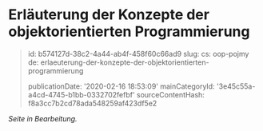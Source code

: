 Erläuterung der Konzepte der objektorientierten Programmierung
==============================================================

> id: b574127d-38c2-4a44-ab4f-458f60c66ad9
> slug:
> 	cs: oop-pojmy
> 	de: erlaeuterung-der-konzepte-der-objektorientierten-programmierung
> 
> publicationDate: '2020-02-16 18:53:09'
> mainCategoryId: '3e45c55a-a4cd-4745-b1bb-0332702fefbf'
> sourceContentHash: f8a3cc7b2cd78ada548259af423df5e2

*Seite in Bearbeitung.*
